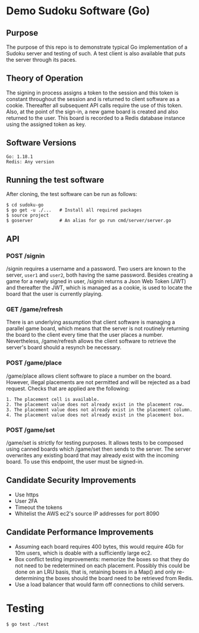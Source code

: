 # Demo Sudoku Software (Go)

## Purpose

The purpose of this repo is to demonstrate typical Go implementation of a Sudoku server and testing of such.  A test client is also available that puts the server through its paces.

## Theory of Operation
The signing in process assigns a token to the session and this token is constant throughout the session and is returned to client software as a cookie.  Thereafter all subsequent API calls require the use of this token.  Also, at the point of the sign-in, a new game board is created and also returned to the user. This board is  recorded to a Redis database instance using the assigned token as key.

## Software Versions
    Go: 1.18.1
    Redis: Any version

## Running the test software
After cloning, the test software can be run as follows:

    $ cd sudoku-go
    $ go get -u ./...   # Install all required packages
    $ source project  
    $ goserver          # An alias for go run cmd/server/server.go      

## API

### POST /signin
/signin requires a username and a password. Two users are known to the server, `user1` and `user2`, both having the same password. Besides creating a game for a newly signed in user, /signin returns a Json Web Token (JWT) and thereafter the JWT, which is managed as a cookie, is used to locate the board that the user is currently playing.

### GET /game/refresh
There is an underlying assumption that client software is managing a parallel game board, which means that the server is not routinely returning the board to the client every time that the user places a number.  Nevertheless, /game/refresh allows the client software to retrieve the server's board should a resynch be necessary.  

### POST /game/place
/game/place allows client software to place a number on the board.  However, illegal placements are not permitted and will be rejected as a bad request.  Checks that are applied are the following:

    1. The placement cell is available.
    2. The placement value does not already exist in the placement row.
    3. The placement value does not already exist in the placement column.
    4. The placement value does not already exist in the placement box.

### POST /game/set
/game/set is strictly for testing purposes.  It allows tests to be composed using canned boards which /game/set then sends to the server.  The server overwrites any existing board that may already exist with the incoming board.  To use this endpoint, the user must be signed-in.

## Candidate Security Improvements
*   Use https
*   User 2FA
*   Timeout the tokens
*   Whitelist the AWS ec2's source IP addresses for port 8090

## Candidate Performance Improvements
*   Assuming each board requires 400 bytes, this would require 4Gb for 10m users, which is doable with a sufficiently large ec2.
*   Box conflict testing improvements: memorize the boxes so that they do not need to be redetermined on each placement.  Possibly this could be done on an LRU basis, that is, retaining boxes in a Map() and only re-determining the boxes should the board need to be retrieved from Redis.
*   Use a load balancer that would farm off connections to child servers.

# Testing

    $ go test ./test








